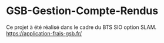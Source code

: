 # GSB-Gestion-Compte-Rendus
Ce projet à été réalisé dans le cadre du BTS SIO option SLAM. 
https://application-frais-gsb.fr/
